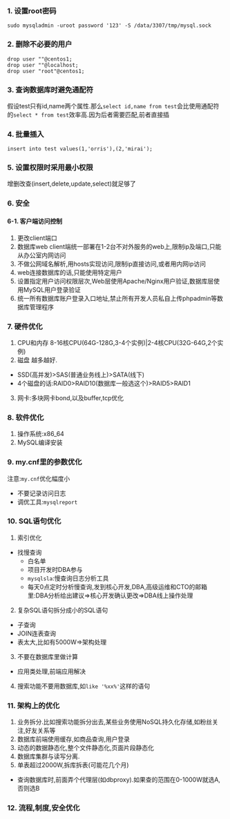 ### 1. 设置root密码
```
sudo mysqladmin -uroot password '123' -S /data/3307/tmp/mysql.sock
```

### 2. 删除不必要的用户
```
drop user ""@centos1;
drop user ""@localhost;
drop user "root"@centos1;
```

### 3. 查询数据库时避免通配符
假设test只有id,name两个属性.那么`select id,name from test`会比使用通配符的`select * from test`效率高.因为后者需要匹配,前者直接插

### 4. 批量插入
```
insert into test values(1,'orris'),(2,'mirai');
```

### 5. 设置权限时采用最小权限
增删改查(insert,delete,update,select)就足够了

### 6. 安全
#### 6-1. 客户端访问控制
1. 更改client端口
2. 数据库web client端统一部署在1-2台不对外服务的web上,限制ip及端口,只能从办公室内网访问
3. 不做公网域名解析,用hosts实现访问,限制ip直接访问,或者用内网ip访问
4. web连接数据库的话,只能使用特定用户
5. 设置指定用户访问权限层次,Web层使用Apache/Nginx用户验证,数据库层使用MySQL用户登录验证
6. 统一所有数据库账户登录入口地址,禁止所有开发人员私自上传phpadmin等数据库管理程序

### 7. 硬件优化
1. CPU和内存 8-16核CPU(64G-128G,3-4个实例)|2-4核CPU(32G-64G,2个实例)
2. 磁盘 越多越好.
+ SSD(高并发)>SAS(普通业务线上)>SATA(线下)
+ 4个磁盘的话:RAID0>RAID10(数据库一般选这个)>RAID5>RAID1
3. 网卡:多块网卡bond,以及buffer,tcp优化
### 8. 软件优化
1. 操作系统:x86_64
2. MySQL编译安装

### 9. my.cnf里的参数优化
注意:`my.cnf`优化幅度小
+ 不要记录访问日志
+ 调优工具:`mysqlreport`
### 10. SQL语句优化
1. 索引优化
+ 找慢查询
  - 白名单
  - 项目开发时DBA参与
  - `mysqlsla`:慢查询日志分析工具
  - 每天0点定时分析慢查询,发到核心开发,DBA,高级运维和CTO的邮箱里:DBA分析给出建议=>核心开发确认更改=>DBA线上操作处理
2. 复杂SQL语句拆分成小的SQL语句
+ 子查询
+ JOIN连表查询
+ 表太大,比如有5000W=>架构处理
3. 不要在数据库里做计算
+ 应用类处理,前端应用解决
4. 搜索功能不要用数据库,如`like '%xx%'`这样的语句
### 11. 架构上的优化
1. 业务拆分.比如搜索功能拆分出去,某些业务使用NoSQL持久化存储,如粉丝关注,好友关系等
2. 数据库前端使用缓存,如商品查询,用户登录
3. 动态的数据静态化,整个文件静态化,页面片段静态化
4. 数据库集群与读写分离. 
5. 单表超过2000W,拆库拆表(可能花几个月)
+ 查询数据库时,前面弄个代理层(如dbproxy).如果查的范围在0-1000W就选A,否则选B
### 12. 流程,制度,安全优化
